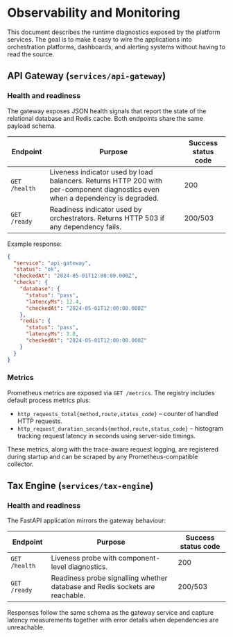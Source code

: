 # Observability and Monitoring

This document describes the runtime diagnostics exposed by the platform services. The goal is to make it easy to wire the applications into orchestration platforms, dashboards, and alerting systems without having to read the source.

## API Gateway (`services/api-gateway`)

### Health and readiness

The gateway exposes JSON health signals that report the state of the relational database and Redis cache. Both endpoints share the same payload schema.

| Endpoint | Purpose | Success status code |
| --- | --- | --- |
| `GET /health` | Liveness indicator used by load balancers. Returns HTTP 200 with per-component diagnostics even when a dependency is degraded. | 200 |
| `GET /ready` | Readiness indicator used by orchestrators. Returns HTTP 503 if any dependency fails. | 200/503 |

Example response:

```json
{
  "service": "api-gateway",
  "status": "ok",
  "checkedAt": "2024-05-01T12:00:00.000Z",
  "checks": {
    "database": {
      "status": "pass",
      "latencyMs": 12.4,
      "checkedAt": "2024-05-01T12:00:00.000Z"
    },
    "redis": {
      "status": "pass",
      "latencyMs": 3.8,
      "checkedAt": "2024-05-01T12:00:00.000Z"
    }
  }
}
```

### Metrics

Prometheus metrics are exposed via `GET /metrics`. The registry includes default process metrics plus:

- `http_requests_total{method,route,status_code}` – counter of handled HTTP requests.
- `http_request_duration_seconds{method,route,status_code}` – histogram tracking request latency in seconds using server-side timings.

These metrics, along with the trace-aware request logging, are registered during startup and can be scraped by any Prometheus-compatible collector.

## Tax Engine (`services/tax-engine`)

### Health and readiness

The FastAPI application mirrors the gateway behaviour:

| Endpoint | Purpose | Success status code |
| --- | --- | --- |
| `GET /health` | Liveness probe with component-level diagnostics. | 200 |
| `GET /ready` | Readiness probe signalling whether database and Redis sockets are reachable. | 200/503 |

Responses follow the same schema as the gateway service and capture latency measurements together with error details when dependencies are unreachable.

